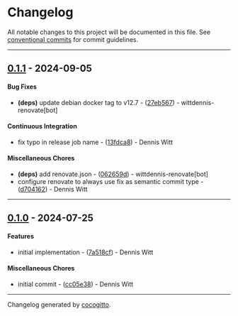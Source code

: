# Changelog
All notable changes to this project will be documented in this file. See [conventional commits](https://www.conventionalcommits.org/) for commit guidelines.

- - -
## [0.1.1](https://github.com/wittdennis/docker-image-tar/compare/13fdca80398ae45cd06c30a588bd3afccb3fa548..0.1.1) - 2024-09-05
#### Bug Fixes
- **(deps)** update debian docker tag to v12.7 - ([27eb567](https://github.com/wittdennis/docker-image-tar/commit/27eb56772d620f850b7274d4b072fb05ef23ac75)) - wittdennis-renovate[bot]
#### Continuous Integration
- fix typo in release job name - ([13fdca8](https://github.com/wittdennis/docker-image-tar/commit/13fdca80398ae45cd06c30a588bd3afccb3fa548)) - Dennis Witt
#### Miscellaneous Chores
- **(deps)** add renovate.json - ([062659d](https://github.com/wittdennis/docker-image-tar/commit/062659d305a2b5675784704a330303a4c25834d1)) - wittdennis-renovate[bot]
- configure renovate to always use fix as semantic commit type - ([d704162](https://github.com/wittdennis/docker-image-tar/commit/d704162ae0aadf9c84c830b919b46ea917d2b582)) - Dennis Witt

- - -

## [0.1.0](https://github.com/wittdennis/docker-image-tar/compare/cc05e38a03c353e19641ff973046102b54746096..0.1.0) - 2024-07-25
#### Features
- initial implementation - ([7a518cf](https://github.com/wittdennis/docker-image-tar/commit/7a518cf858fb578fa9b86631ef5e5b35260dd895)) - Dennis Witt
#### Miscellaneous Chores
- initial commit - ([cc05e38](https://github.com/wittdennis/docker-image-tar/commit/cc05e38a03c353e19641ff973046102b54746096)) - Dennis Witt

- - -

Changelog generated by [cocogitto](https://github.com/cocogitto/cocogitto).